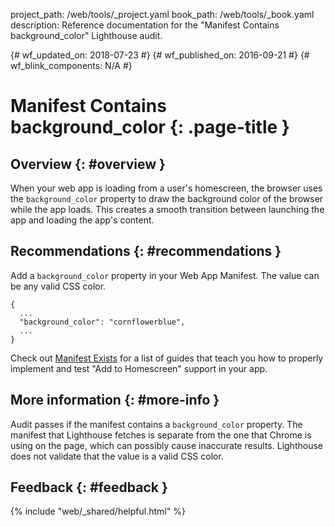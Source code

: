 project_path: /web/tools/_project.yaml book_path: /web/tools/_book.yaml description: Reference documentation for the "Manifest Contains background_color" Lighthouse audit.

{# wf_updated_on: 2018-07-23 #} {# wf_published_on: 2016-09-21 #} {# wf_blink_components: N/A #}

# Manifest Contains background_color {: .page-title }

## Overview {: #overview }

When your web app is loading from a user's homescreen, the browser uses the `background_color` property to draw the background color of the browser while the app loads. This creates a smooth transition between launching the app and loading the app's content.

## Recommendations {: #recommendations }

Add a `background_color` property in your Web App Manifest. The value can be any valid CSS color.

    {
      ...
      "background_color": "cornflowerblue",
      ...
    }
    

Check out [Manifest Exists](manifest-exists#recommendations) for a list of guides that teach you how to properly implement and test "Add to Homescreen" support in your app.

## More information {: #more-info }

Audit passes if the manifest contains a `background_color` property. The manifest that Lighthouse fetches is separate from the one that Chrome is using on the page, which can possibly cause inaccurate results. Lighthouse does not validate that the value is a valid CSS color.

## Feedback {: #feedback }

{% include "web/_shared/helpful.html" %}